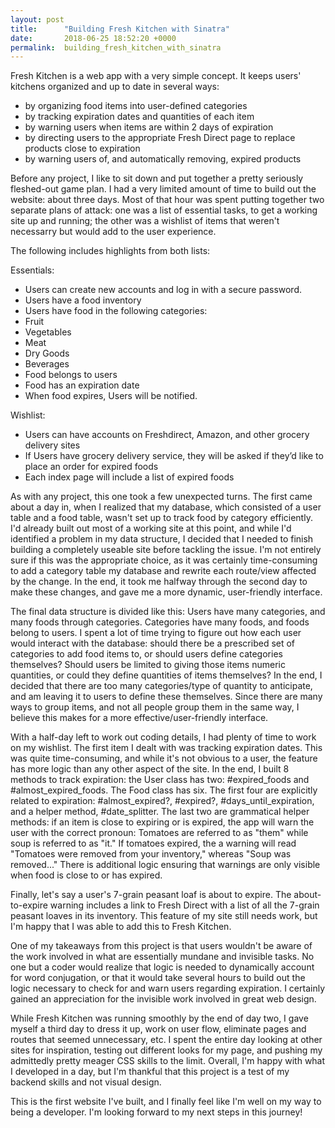 ```yaml
---
layout: post
title:      "Building Fresh Kitchen with Sinatra"
date:       2018-06-25 18:52:20 +0000
permalink:  building_fresh_kitchen_with_sinatra
---
```



Fresh Kitchen is a web app with a very simple concept.   It keeps users' kitchens organized and up to date in several ways: 

* by organizing food items into user-defined categories
* by tracking expiration dates and quantities of each item
* by warning users when items are within 2 days of expiration
* by directing users to the appropriate Fresh Direct page to replace products close to expiration
* by warning users of, and automatically removing, expired products

Before any project, I like to sit down and put together a pretty seriously fleshed-out game plan.  I had a very limited amount of time to build out the website: about three days.  Most of that hour was spent putting together two separate plans of attack: one was a list of essential tasks, to get a working site up and running; the other was a wishlist of items that weren't necessarry but would add to the user experience.

 
The following includes highlights from both lists:  
 
Essentials:  
 
* Users can create new accounts and log in with a secure password.
* Users have a food inventory
* Users have food in the following categories:
* Fruit
* Vegetables
* Meat
* Dry Goods
* Beverages
* Food belongs to users
* Food has an expiration date
* When food expires, Users will be notified.

Wishlist:

* Users can have accounts on Freshdirect, Amazon, and other grocery delivery sites
*  If Users have grocery delivery service, they will be asked if they’d like to place an order for expired foods
*  Each index page will include a list of expired foods

As with any project, this one took a few unexpected turns.  The first came about a day in, when I realized that my database, which consisted of a user table and a food table, wasn't set up to track food by category efficiently.  I'd already built out most of a working site at this point, and while I'd identified a problem in my data structure, I decided that I needed to finish building a completely useable site before tackling the issue.  I'm not entirely sure if this was the appropriate choice, as it was certainly time-consuming to add a category table my database and rewrite each route/view affected by the change. In the end, it took me halfway through the second day to make these changes, and gave me a more dynamic, user-friendly interface.

The final data structure is divided like this: Users have many categories, and many foods through categories.  Categories have many foods, and foods belong to users.  I spent a lot of time trying to figure out how each user would interact with the database: should there be a prescribed set of categories to add food items to, or should users define categories themselves?  Should users be limited to giving those items numeric quantities, or could they define quantities of items themselves?  In the end, I decided that there are too many categories/type of quantity to anticipate, and am leaving it to users to define these themselves.  Since there are many ways to group items, and not all people group them in the same way, I believe this makes for a more effective/user-friendly interface.

With a half-day left to work out coding details, I had plenty of time to work on my wishlist.  The first item I dealt with was tracking expiration dates.  This was quite time-consuming, and while it's not obvious to a user, the feature has more logic than any other aspect of the site.  In the end, I built 8 methods to track expiration: the User class has two: #expired_foods and #almost_expired_foods.  The Food class has six.  The first four are explicitly related to expiration: #almost_expired?, #expired?, #days_until_expiration, and a helper method, #date_splitter.  The last two are grammatical helper methods: if an item is close to expiring or is expired, the app will warn the user with the correct pronoun:  Tomatoes are referred to as "them" while soup is referred to as "it."  If tomatoes expired, the a warning will read "Tomatoes were removed from your inventory," whereas "Soup was removed..."  There is additional logic ensuring that warnings are only visible when food is close to or has expired.  


Finally, let's say a user's 7-grain peasant loaf is about to expire.  The about-to-expire warning  includes a link to Fresh Direct with a list of all the 7-grain peasant loaves in its inventory.  This feature of my site still needs work, but I'm happy that I was able to add this to Fresh Kitchen. 

One of my takeaways from this project is that users wouldn't be aware of the work involved in what are essentially mundane and invisible tasks.  No one but a coder would realize that logic is needed to dynamically account for word conjugation, or that it would take several hours to build out the logic necessary to check for and warn users regarding expiration.  I certainly gained an appreciation for the invisible work involved in great web design.

While Fresh Kitchen was running smoothly by the end of day two, I gave myself a third day to dress it up, work on user flow, eliminate pages and routes that seemed unnecessary, etc.  I spent the entire day looking at other sites for inspiration, testing out different looks for my page, and pushing my admittedly pretty meager CSS skills to the limit.  Overall, I'm happy with what I developed in a day, but I'm thankful that this project is a test of my backend skills and not visual design.

This is the first website I've built, and I finally feel like I'm well on my way to being a developer.  I'm looking forward to my next steps in this journey!




